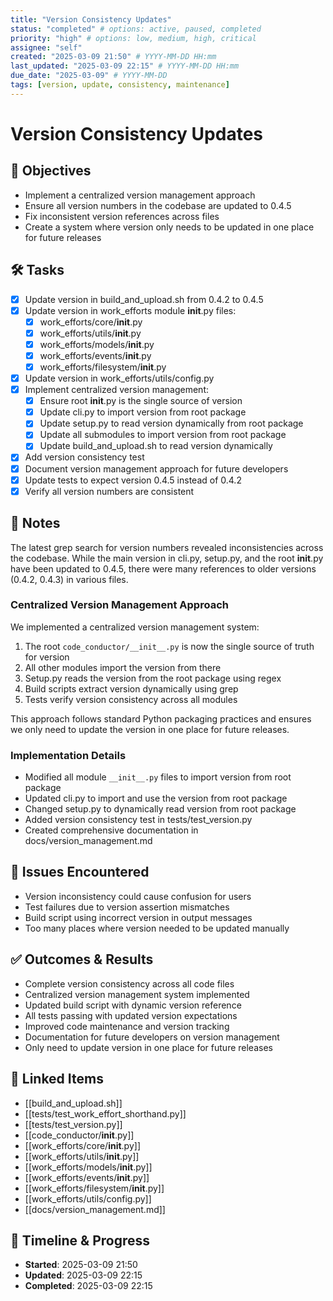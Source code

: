 ```yaml
---
title: "Version Consistency Updates"
status: "completed" # options: active, paused, completed
priority: "high" # options: low, medium, high, critical
assignee: "self"
created: "2025-03-09 21:50" # YYYY-MM-DD HH:mm
last_updated: "2025-03-09 22:15" # YYYY-MM-DD HH:mm
due_date: "2025-03-09" # YYYY-MM-DD
tags: [version, update, consistency, maintenance]
---
```


# Version Consistency Updates

## 🚩 Objectives
- Implement a centralized version management approach
- Ensure all version numbers in the codebase are updated to 0.4.5
- Fix inconsistent version references across files
- Create a system where version only needs to be updated in one place for future releases

## 🛠 Tasks
- [x] Update version in build_and_upload.sh from 0.4.2 to 0.4.5
- [x] Update version in work_efforts module __init__.py files:
  - [x] work_efforts/core/__init__.py
  - [x] work_efforts/utils/__init__.py
  - [x] work_efforts/models/__init__.py
  - [x] work_efforts/events/__init__.py
  - [x] work_efforts/filesystem/__init__.py
- [x] Update version in work_efforts/utils/config.py
- [x] Implement centralized version management:
  - [x] Ensure root __init__.py is the single source of version
  - [x] Update cli.py to import version from root package
  - [x] Update setup.py to read version dynamically from root package
  - [x] Update all submodules to import version from root package
  - [x] Update build_and_upload.sh to read version dynamically
- [x] Add version consistency test
- [x] Document version management approach for future developers
- [x] Update tests to expect version 0.4.5 instead of 0.4.2
- [x] Verify all version numbers are consistent

## 📝 Notes

The latest grep search for version numbers revealed inconsistencies across the codebase. While the main version in cli.py, setup.py, and the root __init__.py have been updated to 0.4.5, there were many references to older versions (0.4.2, 0.4.3) in various files.

### Centralized Version Management Approach

We implemented a centralized version management system:

1. The root `code_conductor/__init__.py` is now the single source of truth for version
2. All other modules import the version from there
3. Setup.py reads the version from the root package using regex
4. Build scripts extract version dynamically using grep
5. Tests verify version consistency across all modules

This approach follows standard Python packaging practices and ensures we only need to update the version in one place for future releases.

### Implementation Details

- Modified all module `__init__.py` files to import version from root package
- Updated cli.py to import and use the version from root package
- Changed setup.py to dynamically read version from root package
- Added version consistency test in tests/test_version.py
- Created comprehensive documentation in docs/version_management.md

## 🐞 Issues Encountered
- Version inconsistency could cause confusion for users
- Test failures due to version assertion mismatches
- Build script using incorrect version in output messages
- Too many places where version needed to be updated manually

## ✅ Outcomes & Results
- Complete version consistency across all code files
- Centralized version management system implemented
- Updated build script with dynamic version reference
- All tests passing with updated version expectations
- Improved code maintenance and version tracking
- Documentation for future developers on version management
- Only need to update version in one place for future releases

## 📌 Linked Items
- [[build_and_upload.sh]]
- [[tests/test_work_effort_shorthand.py]]
- [[tests/test_version.py]]
- [[code_conductor/__init__.py]]
- [[work_efforts/core/__init__.py]]
- [[work_efforts/utils/__init__.py]]
- [[work_efforts/models/__init__.py]]
- [[work_efforts/events/__init__.py]]
- [[work_efforts/filesystem/__init__.py]]
- [[work_efforts/utils/config.py]]
- [[docs/version_management.md]]

## 📅 Timeline & Progress
- **Started**: 2025-03-09 21:50
- **Updated**: 2025-03-09 22:15
- **Completed**: 2025-03-09 22:15